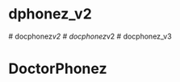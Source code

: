 # dphonez_v2
#   d o c p h o n e z _ v 2  
 #   d o c p h o n e z _ v 2  
 # docphonez_v3
# DoctorPhonez
